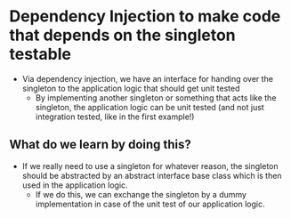 # Dependency Injection to make code that depends on the singleton testable
+ Via dependency injection, we have an interface for handing over the singleton to the application logic that should get unit tested
    - By implementing another singleton or something that acts like the singleton, the application logic can be unit tested (and not just integration tested, like in the first example!)

## What do we learn by doing this?
+ If we really need to use a singleton for whatever reason, the singleton should be abstracted by an abstract interface base class which is then used in the application logic.
    - If we do this, we can exchange the singleton by a dummy implementation in case of the unit test of our application logic.